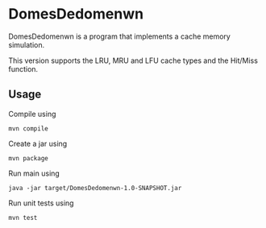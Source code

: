 # DomesDedomenwn

DomesDedomenwn is a program that implements a cache memory simulation.

This version supports the LRU, MRU and LFU cache types and the Hit/Miss function.

## Usage

Compile using

```
mvn compile
```

Create a jar using

```
mvn package
```

Run main using

```
java -jar target/DomesDedomenwn-1.0-SNAPSHOT.jar
```

Run unit tests using

```
mvn test
```